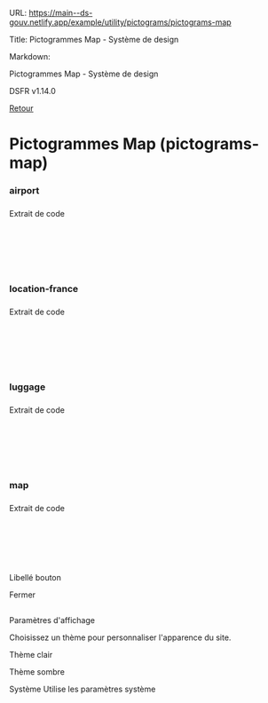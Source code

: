 URL:
https://main--ds-gouv.netlify.app/example/utility/pictograms/pictograms-map

Title:
Pictogrammes Map - Système de design

Markdown:

Pictogrammes Map - Système de design


DSFR v1.14.0


[Retour](../)


# Pictogrammes Map (pictograms-map)


### airport


###
Extrait de code


<svg aria-hidden="true" class="fr-artwork" viewBox="0 0 80 80" width="80px" height="80px">
<use class="fr-artwork-decorative" href="../../../../dist/artwork/pictograms/map/airport.svg#artwork-decorative"></use>
<use class="fr-artwork-minor" href="../../../../dist/artwork/pictograms/map/airport.svg#artwork-minor"></use>
<use class="fr-artwork-major" href="../../../../dist/artwork/pictograms/map/airport.svg#artwork-major"></use>
</svg>


### location-france


###
Extrait de code


<svg aria-hidden="true" class="fr-artwork" viewBox="0 0 80 80" width="80px" height="80px">
<use class="fr-artwork-decorative" href="../../../../dist/artwork/pictograms/map/location-france.svg#artwork-decorative"></use>
<use class="fr-artwork-minor" href="../../../../dist/artwork/pictograms/map/location-france.svg#artwork-minor"></use>
<use class="fr-artwork-major" href="../../../../dist/artwork/pictograms/map/location-france.svg#artwork-major"></use>
</svg>


### luggage


###
Extrait de code


<svg aria-hidden="true" class="fr-artwork" viewBox="0 0 80 80" width="80px" height="80px">
<use class="fr-artwork-decorative" href="../../../../dist/artwork/pictograms/map/luggage.svg#artwork-decorative"></use>
<use class="fr-artwork-minor" href="../../../../dist/artwork/pictograms/map/luggage.svg#artwork-minor"></use>
<use class="fr-artwork-major" href="../../../../dist/artwork/pictograms/map/luggage.svg#artwork-major"></use>
</svg>


### map


###
Extrait de code


<svg aria-hidden="true" class="fr-artwork" viewBox="0 0 80 80" width="80px" height="80px">
<use class="fr-artwork-decorative" href="../../../../dist/artwork/pictograms/map/map.svg#artwork-decorative"></use>
<use class="fr-artwork-minor" href="../../../../dist/artwork/pictograms/map/map.svg#artwork-minor"></use>
<use class="fr-artwork-major" href="../../../../dist/artwork/pictograms/map/map.svg#artwork-major"></use>
</svg>


Libellé bouton


Fermer


##
Paramètres d'affichage


Choisissez un thème pour personnaliser l'apparence du site.


Thème clair


Thème sombre


Système
Utilise les paramètres système
